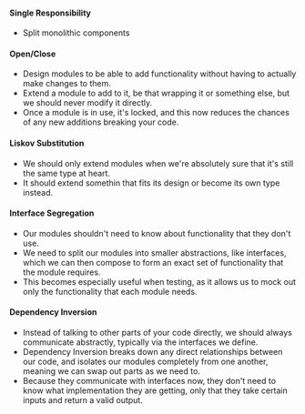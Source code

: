#### Single Responsibility
- Split monolithic components

#### Open/Close
- Design modules to be able to add functionality without having to
actually make changes to them.
- Extend a module to add to it, be that wrapping it or something else, but we should never modify it directly.
- Once a module is in use, it's locked, and this now reduces the chances of any new additions breaking your code.

#### Liskov Substitution
- We should only extend modules when we're absolutely sure that it's still the same type at heart.
- It should extend somethin that fits its design or become its own type instead.

#### Interface Segregation
- Our modules shouldn't need to know about functionality that they don't use.
- We need to split our modules into smaller abstractions, like interfaces, which we can then compose to form an exact set of functionality that the module requires.
- This becomes especially useful when testing, as it allows us to mock out only the functionality that each module needs.

#### Dependency Inversion
- Instead of talking to other parts of your code directly, we should always communicate abstractly, typically via the interfaces we define.
- Dependency Inversion breaks down any direct relationships between our code, and isolates our modules completely from one another, meaning we can swap out parts as we need to.
- Because they communicate with interfaces now, they don't need to know what implementation they are getting, only that they take certain inputs and return a valid output.